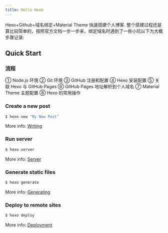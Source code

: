 ```yaml
---
title: Hello Hexo
---
```

Hexo+Github+域名绑定+Material Theme 快速搭建个人博客.
整个搭建过程还是算比较简单的，按照官方文档一步一步来，绑定域名时遇到了一些小坑以下为大概步骤记录:

## Quick Start

### 流程

① Node.js 环境
② Git 环境
③ GitHub 注册和配置
④ Hexo 安装配置
⑤ 关联 Hexo 与 GitHub Pages
⑥ GitHub Pages 地址解析到个人域名
⑦ Material Theme 主题配置
⑧ Hexo 的常用操作

### Create a new post

``` bash
$ hexo new "My New Post"
```

More info: [Writing](https://hexo.io/docs/writing.html)

### Run server

``` bash
$ hexo server
```

More info: [Server](https://hexo.io/docs/server.html)

### Generate static files

``` bash
$ hexo generate
```

More info: [Generating](https://hexo.io/docs/generating.html)

### Deploy to remote sites

``` bash
$ hexo deploy
```

More info: [Deployment](https://hexo.io/docs/deployment.html)
